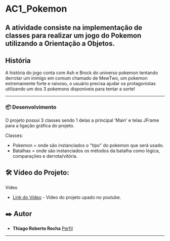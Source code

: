 # AC1_Pokemon

A atividade consiste na implementação de classes para realizar um jogo do Pokemon utilizando a Orientação a Objetos.
---

## História

A história do jogo conta com Ash e Brock do universo pokemon tentando derrotar um inimigo em comum chamado de MewTwo, um pokemon extremamente forte e raivoso, o usuário precisa ajudar os protagonistas utilizando um dos 3 pokemons disponíveis para tentar a sorte!

---
### 📦 Desenvolvimento

O projeto possui 3 classes sendo 1 delas a principal 'Main' e telas JFrame para a ligação gráfica do projeto.

Classes:

* Pokemon = onde são instanciados o "tipo" do pokemon que será usado.
* Batalhas = onde são instanciados os métodos da batalha como lógica, comparações e derrota/vitória.

## 🛠️ Vídeo do Projeto:

Video 

* [Link do Vídeo](https://www.youtube.com/watch?v=Al777B1VGiU) - Vídeo do projeto upado no youtube.


## ✒️ Autor

* **Thiago Roberto Rocha**  [Perfil](https://github.com/Thirbt)
---
